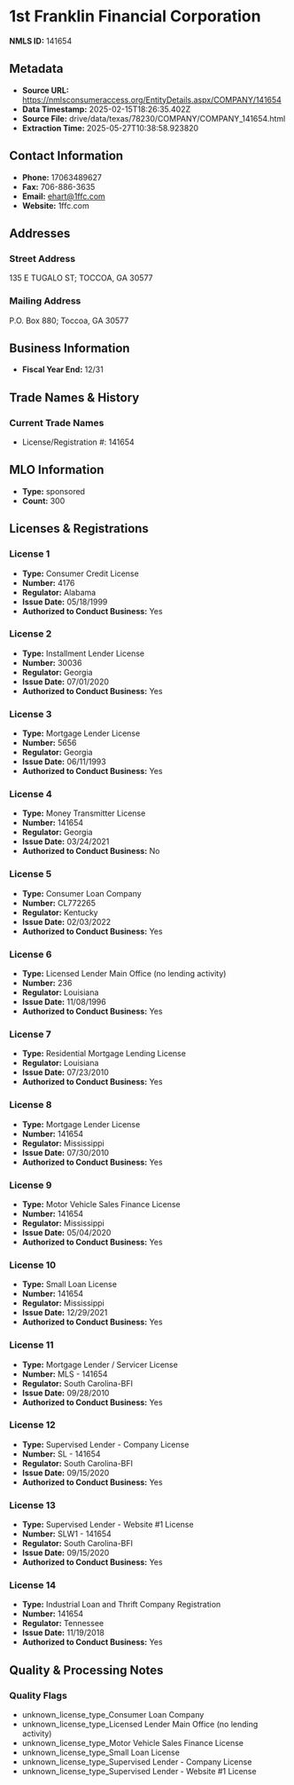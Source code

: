 # 1st Franklin Financial Corporation

**NMLS ID:** 141654

## Metadata
- **Source URL:** https://nmlsconsumeraccess.org/EntityDetails.aspx/COMPANY/141654
- **Data Timestamp:** 2025-02-15T18:26:35.402Z
- **Source File:** drive/data/texas/78230/COMPANY/COMPANY_141654.html
- **Extraction Time:** 2025-05-27T10:38:58.923820

## Contact Information
- **Phone:** 17063489627
- **Fax:** 706-886-3635
- **Email:** ehart@1ffc.com
- **Website:** 1ffc.com

## Addresses
### Street Address
135 E TUGALO ST; TOCCOA, GA 30577

### Mailing Address
P.O. Box 880; Toccoa, GA 30577

## Business Information
- **Fiscal Year End:** 12/31

## Trade Names & History
### Current Trade Names
- License/Registration #: 141654

## MLO Information
- **Type:** sponsored
- **Count:** 300

## Licenses & Registrations

### License 1
- **Type:** Consumer Credit License
- **Number:** 4176
- **Regulator:** Alabama
- **Issue Date:** 05/18/1999
- **Authorized to Conduct Business:** Yes

### License 2
- **Type:** Installment Lender License
- **Number:** 30036
- **Regulator:** Georgia
- **Issue Date:** 07/01/2020
- **Authorized to Conduct Business:** Yes

### License 3
- **Type:** Mortgage Lender License
- **Number:** 5656
- **Regulator:** Georgia
- **Issue Date:** 06/11/1993
- **Authorized to Conduct Business:** Yes

### License 4
- **Type:** Money Transmitter License
- **Number:** 141654
- **Regulator:** Georgia
- **Issue Date:** 03/24/2021
- **Authorized to Conduct Business:** No

### License 5
- **Type:** Consumer Loan Company
- **Number:** CL772265
- **Regulator:** Kentucky
- **Issue Date:** 02/03/2022
- **Authorized to Conduct Business:** Yes

### License 6
- **Type:** Licensed Lender Main Office (no lending activity)
- **Number:** 236
- **Regulator:** Louisiana
- **Issue Date:** 11/08/1996
- **Authorized to Conduct Business:** Yes

### License 7
- **Type:** Residential Mortgage Lending License
- **Regulator:** Louisiana
- **Issue Date:** 07/23/2010
- **Authorized to Conduct Business:** Yes

### License 8
- **Type:** Mortgage Lender License
- **Number:** 141654
- **Regulator:** Mississippi
- **Issue Date:** 07/30/2010
- **Authorized to Conduct Business:** Yes

### License 9
- **Type:** Motor Vehicle Sales Finance License
- **Number:** 141654
- **Regulator:** Mississippi
- **Issue Date:** 05/04/2020
- **Authorized to Conduct Business:** Yes

### License 10
- **Type:** Small Loan License
- **Number:** 141654
- **Regulator:** Mississippi
- **Issue Date:** 12/29/2021
- **Authorized to Conduct Business:** Yes

### License 11
- **Type:** Mortgage Lender / Servicer License
- **Number:** MLS - 141654
- **Regulator:** South Carolina-BFI
- **Issue Date:** 09/28/2010
- **Authorized to Conduct Business:** Yes

### License 12
- **Type:** Supervised Lender - Company License
- **Number:** SL - 141654
- **Regulator:** South Carolina-BFI
- **Issue Date:** 09/15/2020
- **Authorized to Conduct Business:** Yes

### License 13
- **Type:** Supervised Lender - Website #1 License
- **Number:** SLW1 - 141654
- **Regulator:** South Carolina-BFI
- **Issue Date:** 09/15/2020
- **Authorized to Conduct Business:** Yes

### License 14
- **Type:** Industrial Loan and Thrift Company Registration
- **Number:** 141654
- **Regulator:** Tennessee
- **Issue Date:** 11/19/2018
- **Authorized to Conduct Business:** Yes

## Quality & Processing Notes
### Quality Flags
- unknown_license_type_Consumer Loan Company
- unknown_license_type_Licensed Lender Main Office (no lending activity)
- unknown_license_type_Motor Vehicle Sales Finance License
- unknown_license_type_Small Loan License
- unknown_license_type_Supervised Lender - Company License
- unknown_license_type_Supervised Lender - Website #1 License
